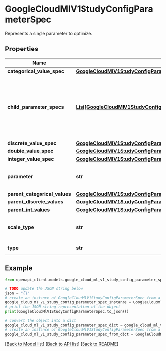 # GoogleCloudMlV1StudyConfigParameterSpec

Represents a single parameter to optimize.

## Properties

Name | Type | Description | Notes
------------ | ------------- | ------------- | -------------
**categorical_value_spec** | [**GoogleCloudMlV1StudyConfigParameterSpecCategoricalValueSpec**](GoogleCloudMlV1StudyConfigParameterSpecCategoricalValueSpec.md) |  | [optional] 
**child_parameter_specs** | [**List[GoogleCloudMlV1StudyConfigParameterSpec]**](GoogleCloudMlV1StudyConfigParameterSpec.md) | A child node is active if the parameter&#39;s value matches the child node&#39;s matching_parent_values. If two items in child_parameter_specs have the same name, they must have disjoint matching_parent_values. | [optional] 
**discrete_value_spec** | [**GoogleCloudMlV1StudyConfigParameterSpecDiscreteValueSpec**](GoogleCloudMlV1StudyConfigParameterSpecDiscreteValueSpec.md) |  | [optional] 
**double_value_spec** | [**GoogleCloudMlV1StudyConfigParameterSpecDoubleValueSpec**](GoogleCloudMlV1StudyConfigParameterSpecDoubleValueSpec.md) |  | [optional] 
**integer_value_spec** | [**GoogleCloudMlV1StudyConfigParameterSpecIntegerValueSpec**](GoogleCloudMlV1StudyConfigParameterSpecIntegerValueSpec.md) |  | [optional] 
**parameter** | **str** | Required. The parameter name must be unique amongst all ParameterSpecs. | [optional] 
**parent_categorical_values** | [**GoogleCloudMlV1StudyConfigParameterSpecMatchingParentCategoricalValueSpec**](GoogleCloudMlV1StudyConfigParameterSpecMatchingParentCategoricalValueSpec.md) |  | [optional] 
**parent_discrete_values** | [**GoogleCloudMlV1StudyConfigParameterSpecMatchingParentDiscreteValueSpec**](GoogleCloudMlV1StudyConfigParameterSpecMatchingParentDiscreteValueSpec.md) |  | [optional] 
**parent_int_values** | [**GoogleCloudMlV1StudyConfigParameterSpecMatchingParentIntValueSpec**](GoogleCloudMlV1StudyConfigParameterSpecMatchingParentIntValueSpec.md) |  | [optional] 
**scale_type** | **str** | How the parameter should be scaled. Leave unset for categorical parameters. | [optional] 
**type** | **str** | Required. The type of the parameter. | [optional] 

## Example

```python
from openapi_client.models.google_cloud_ml_v1_study_config_parameter_spec import GoogleCloudMlV1StudyConfigParameterSpec

# TODO update the JSON string below
json = "{}"
# create an instance of GoogleCloudMlV1StudyConfigParameterSpec from a JSON string
google_cloud_ml_v1_study_config_parameter_spec_instance = GoogleCloudMlV1StudyConfigParameterSpec.from_json(json)
# print the JSON string representation of the object
print(GoogleCloudMlV1StudyConfigParameterSpec.to_json())

# convert the object into a dict
google_cloud_ml_v1_study_config_parameter_spec_dict = google_cloud_ml_v1_study_config_parameter_spec_instance.to_dict()
# create an instance of GoogleCloudMlV1StudyConfigParameterSpec from a dict
google_cloud_ml_v1_study_config_parameter_spec_from_dict = GoogleCloudMlV1StudyConfigParameterSpec.from_dict(google_cloud_ml_v1_study_config_parameter_spec_dict)
```
[[Back to Model list]](../README.md#documentation-for-models) [[Back to API list]](../README.md#documentation-for-api-endpoints) [[Back to README]](../README.md)


